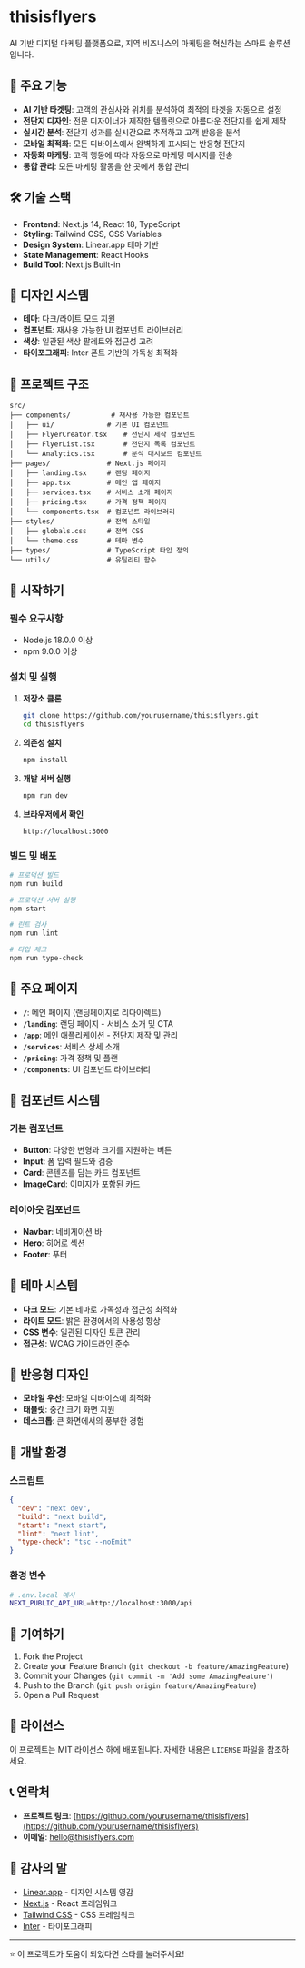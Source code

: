 # thisisflyers

AI 기반 디지털 마케팅 플랫폼으로, 지역 비즈니스의 마케팅을 혁신하는 스마트 솔루션입니다.

## 🚀 주요 기능

- **AI 기반 타겟팅**: 고객의 관심사와 위치를 분석하여 최적의 타겟을 자동으로 설정
- **전단지 디자인**: 전문 디자이너가 제작한 템플릿으로 아름다운 전단지를 쉽게 제작
- **실시간 분석**: 전단지 성과를 실시간으로 추적하고 고객 반응을 분석
- **모바일 최적화**: 모든 디바이스에서 완벽하게 표시되는 반응형 전단지
- **자동화 마케팅**: 고객 행동에 따라 자동으로 마케팅 메시지를 전송
- **통합 관리**: 모든 마케팅 활동을 한 곳에서 통합 관리

## 🛠️ 기술 스택

- **Frontend**: Next.js 14, React 18, TypeScript
- **Styling**: Tailwind CSS, CSS Variables
- **Design System**: Linear.app 테마 기반
- **State Management**: React Hooks
- **Build Tool**: Next.js Built-in

## 🎨 디자인 시스템

- **테마**: 다크/라이트 모드 지원
- **컴포넌트**: 재사용 가능한 UI 컴포넌트 라이브러리
- **색상**: 일관된 색상 팔레트와 접근성 고려
- **타이포그래피**: Inter 폰트 기반의 가독성 최적화

## 📁 프로젝트 구조

```
src/
├── components/          # 재사용 가능한 컴포넌트
│   ├── ui/             # 기본 UI 컴포넌트
│   ├── FlyerCreator.tsx    # 전단지 제작 컴포넌트
│   ├── FlyerList.tsx       # 전단지 목록 컴포넌트
│   └── Analytics.tsx       # 분석 대시보드 컴포넌트
├── pages/              # Next.js 페이지
│   ├── landing.tsx     # 랜딩 페이지
│   ├── app.tsx         # 메인 앱 페이지
│   ├── services.tsx    # 서비스 소개 페이지
│   ├── pricing.tsx     # 가격 정책 페이지
│   └── components.tsx  # 컴포넌트 라이브러리
├── styles/             # 전역 스타일
│   ├── globals.css     # 전역 CSS
│   └── theme.css       # 테마 변수
├── types/              # TypeScript 타입 정의
└── utils/              # 유틸리티 함수
```

## 🚀 시작하기

### 필수 요구사항

- Node.js 18.0.0 이상
- npm 9.0.0 이상

### 설치 및 실행

1. **저장소 클론**
   ```bash
   git clone https://github.com/yourusername/thisisflyers.git
   cd thisisflyers
   ```

2. **의존성 설치**
   ```bash
   npm install
   ```

3. **개발 서버 실행**
   ```bash
   npm run dev
   ```

4. **브라우저에서 확인**
   ```
   http://localhost:3000
   ```

### 빌드 및 배포

```bash
# 프로덕션 빌드
npm run build

# 프로덕션 서버 실행
npm start

# 린트 검사
npm run lint

# 타입 체크
npm run type-check
```

## 🎯 주요 페이지

- **`/`**: 메인 페이지 (랜딩페이지로 리다이렉트)
- **`/landing`**: 랜딩 페이지 - 서비스 소개 및 CTA
- **`/app`**: 메인 애플리케이션 - 전단지 제작 및 관리
- **`/services`**: 서비스 상세 소개
- **`/pricing`**: 가격 정책 및 플랜
- **`/components`**: UI 컴포넌트 라이브러리

## 🎨 컴포넌트 시스템

### 기본 컴포넌트
- **Button**: 다양한 변형과 크기를 지원하는 버튼
- **Input**: 폼 입력 필드와 검증
- **Card**: 콘텐츠를 담는 카드 컴포넌트
- **ImageCard**: 이미지가 포함된 카드

### 레이아웃 컴포넌트
- **Navbar**: 네비게이션 바
- **Hero**: 히어로 섹션
- **Footer**: 푸터

## 🌙 테마 시스템

- **다크 모드**: 기본 테마로 가독성과 접근성 최적화
- **라이트 모드**: 밝은 환경에서의 사용성 향상
- **CSS 변수**: 일관된 디자인 토큰 관리
- **접근성**: WCAG 가이드라인 준수

## 📱 반응형 디자인

- **모바일 우선**: 모바일 디바이스에 최적화
- **태블릿**: 중간 크기 화면 지원
- **데스크톱**: 큰 화면에서의 풍부한 경험

## 🔧 개발 환경

### 스크립트

```json
{
  "dev": "next dev",
  "build": "next build",
  "start": "next start",
  "lint": "next lint",
  "type-check": "tsc --noEmit"
}
```

### 환경 변수

```bash
# .env.local 예시
NEXT_PUBLIC_API_URL=http://localhost:3000/api
```

## 🤝 기여하기

1. Fork the Project
2. Create your Feature Branch (`git checkout -b feature/AmazingFeature`)
3. Commit your Changes (`git commit -m 'Add some AmazingFeature'`)
4. Push to the Branch (`git push origin feature/AmazingFeature`)
5. Open a Pull Request

## 📄 라이선스

이 프로젝트는 MIT 라이선스 하에 배포됩니다. 자세한 내용은 `LICENSE` 파일을 참조하세요.

## 📞 연락처

- **프로젝트 링크**: [https://github.com/yourusername/thisisflyers](https://github.com/yourusername/thisisflyers)
- **이메일**: hello@thisisflyers.com

## 🙏 감사의 말

- [Linear.app](https://linear.app) - 디자인 시스템 영감
- [Next.js](https://nextjs.org) - React 프레임워크
- [Tailwind CSS](https://tailwindcss.com) - CSS 프레임워크
- [Inter](https://rsms.me/inter/) - 타이포그래피

---

⭐ 이 프로젝트가 도움이 되었다면 스타를 눌러주세요!
